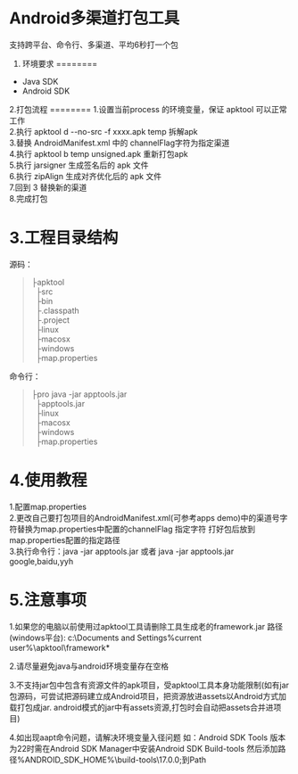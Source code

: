 Android多渠道打包工具
========

支持跨平台、命令行、多渠道、平均6秒打一个包

1. 环境要求
========
<ul>
  <li>Java SDK</li>
  <li>Android SDK</li>
</ul>
2.打包流程
========
1.设置当前process 的环境变量，保证 apktool 可以正常工作<br />
2.执行 apktool d --no-src -f xxxx.apk temp 拆解apk<br />
3.替换 AndroidManifest.xml 中的 channelFlag字符为指定渠道<br />
4.执行 apktool b temp unsigned.apk 重新打包apk<br />
5.执行 jarsigner 生成签名后的 apk 文件<br />
6.执行 zipAlign 生成对齐优化后的 apk 文件<br />
7.回到 3 替换新的渠道<br />
8.完成打包<br />


3.工程目录结构
========
源码：<br />

> ├apktool<br />
> &nbsp;&nbsp;├src<br />
> &nbsp;&nbsp;├bin<br />
> &nbsp;&nbsp;├.classpath<br />
> &nbsp;&nbsp;├.project<br />
> &nbsp;&nbsp;├linux<br />
> &nbsp;&nbsp;├macosx<br />
> &nbsp;&nbsp;├windows<br />
> &nbsp;&nbsp;├map.properties<br />
 
命令行：<br />
> ├pro java -jar apptools.jar<br />
> &nbsp;&nbsp;├apptools.jar<br />
> &nbsp;&nbsp;├linux<br />
> &nbsp;&nbsp;├macosx<br />
> &nbsp;&nbsp;├windows<br />
> &nbsp;&nbsp;├map.properties<br />


4.使用教程
========
1.配置map.properties<br />
2.更改自己要打包项目的AndroidManifest.xml(可参考apps demo)中的渠道号字符替换为map.properties中配置的channelFlag
指定字符 打好包后放到map.properties配置的指定路径<br />
3.执行命令行：java -jar apptools.jar 或者 java -jar apptools.jar google,baidu,yyh<br />

5.注意事项
========
1.如果您的电脑以前使用过apktool工具请删除工具生成老的framework.jar 路径(windows平台):
c:\Documents and Settings\%current user%\apktool\framework\*

2.请尽量避免java与android环境变量存在空格

3.不支持jar包中包含有资源文件的apk项目，受apktool工具本身功能限制(如有jar包源码，可尝试把源码建立成Android项目，把资源放进assets以Android方式加载打包成jar. android模式的jar中有assets资源,打包时会自动把assets合并进项目)

4.如出现aapt命令问题，请解决环境变量入径问题 如：Android SDK Tools 版本为22时需在Android SDK Manager中安装Android SDK Build-tools 然后添加路径%ANDROID_SDK_HOME%\build-tools\17.0.0;到Path
